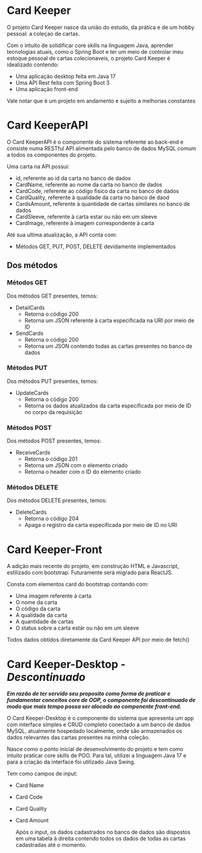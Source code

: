 # Card Keeper
 O projeto Card Keeper nasce da união do estudo, da prática e de um hobby pessoal: a coleçao de cartas.
 
 Com o intuito de solidificar core skills na linguagem Java, aprender tecnologias atuais, como o Spring Boot e ter um meio de controlar meu estoque pessoal de cartas colecionaveis, o projeto Card Keeper é idealizado contendo:
 - Uma aplicação desktop feita em Java 17
 - Uma API Rest feita com Spring Boot 3
 - Uma aplicação front-end
   
Vale notar que é um projeto em andamento e sujeito a melhorias constantes

# Card KeeperAPI
O Card KeeperAPI é o componente do sistema referente ao back-end e consiste numa RESTful API alimentada pelo banco de dados MySQL comum a todos os componentes do projeto.

Uma carta na API possui:
- id, referente ao id da carta no banco de dados
- CardName, referente ao nome da carta no banco de dados
- CardCode, referente ao código fisico da carta no banco de dados
- CardQuality, referente à qualidade da carta no banco de daod
- CardsAmount, referente à quantidade de cartas similares no banco de dados
- CardSleeve, referente à carta estar ou não em um sleeve
- CardImage, referente à imagem correspondente à carta

Até sua ultima atualização, a API conta com:
- Métodos GET, PUT, POST, DELETE devidamente implementados

## Dos métodos
### Métodos GET
Dos métodos GET presentes, temos:
- DetailCards
  - Retorna o código 200
  - Retorna um JSON referente à carta especificada na URI por meio de ID
- SendCards
  - Retorna o código 200
  - Retorna um JSON contendo todas as cartas presentes no banco de dados
### Métodos PUT
Dos métodos PUT presentes, temos:
- UpdateCards
  - Retorna o código 200
  - Retorna os dados atualizados da carta especificada por meio de ID no corpo da requisição
### Métodos POST
Dos métodos POST presentes, temos:
- ReceiveCards
  - Retorna o código 201
  - Retorna um JSON com o elemento criado
  - Retorna o header com o ID do elemento criado
### Métodos DELETE
Dos métodos DELETE presentes, temos:
- DeleteCards
  - Retorna o código 204
  - Apaga o registro da carta especificada por meio de ID no URI

# Card Keeper-Front
A adição mais recente do projeto, em construção HTML e Javascript, estilizado com bootstrap. Futuramente será migrado para ReactJS.

Consta com elementos card do bootstrap contando com:
- Uma imagem referente à carta
- O nome da carta
- O código da carta
- A qualidade da carta
- A quantidade de cartas
- O status sobre a carta estár ou não em um sleeve

Todos dados obtidos diretamente da Card Keeper API por meio de fetch()
# Card Keeper-Desktop - _Descontinuado_
***Em razão de ter servido seu proposito como forma de praticar e fundamentar conceitos core de OOP, o componente foi descontinuado de modo que mais tempo possa ser alocado ao componente front-end.***

O Card Keeper-Desktop é o componente do sistema que apresenta um app com interface simples e CRUD completo conectado a um banco de dados MySQL, atualmente hospedado localmente, onde são armazenados os dados relevantes das cartas presentes na minha coleção.

Nasce como o ponto inicial de desenvolvimento do projeto e tem como intuito praticar core skills de POO. Para tal, utilizei a linguagem Java 17 e para a criação da interface foi utilizado Java Swing.

Tem como campos de input:
- Card Name
- Card Code
- Card Quality
- Card Amount

  Após o input, os dados cadastrados no banco de dados são dispostos em uma tabela à direita contendo todos os dados de todas as cartas cadastradas até o momento.
